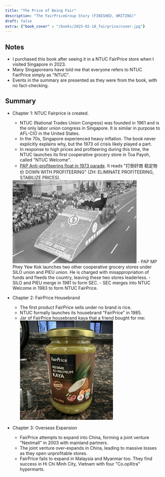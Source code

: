 ```yaml
---
title: "The Price of Being Fair"
description: "The FairPriceGroup Story (FINISHED, WRITING)"
draft: false 
extra: {"book_cover" : "/books/2025-02-18_fairprice/cover.jpg"}
---
```



## Notes
 - I purchased this book after seeing it in a NTUC FairPrice store when I visited Singapore in 2023.
 - Many Singaporeans have told me that everyone refers to NTUC FairPrice simply as "NTUC". 
 - Events in the summary are presented as they were from the book, with no fact-checking.

## Summary
 - Chapter 1: NTUC Fairprice is created.
   - NTUC (National Trades Union Congress) was founded in 1961 and is the only labor union congress in Singapore. It is similar in purpose to AFL-CIO in the United States. 
   - In the 70s, Singapore experienced heavy inflation. The book never explicitly explains why, but the 1973 oil crisis likely played a part.
   - In response to high prices and profiteering during this time, the NTUC launches its first cooperative grocery store in Toa Payoh, called "NTUC Welcome".
   - [PAP Anti-profiteering float in 1973 parade](https://www.nas.gov.sg/archivesonline/photographs/record-details/dd468526-1161-11e3-83d5-0050568939ad). It reads "打倒奸商 稳定物价 DOWN WITH PROFITEERING" (ZH: ELIMINATE PROFITEERING, STABILIZE PRICES).  
   <img src="profit.jpg" width="400"/>
   - PAP MP Phey Yew Kok launches two other cooperative grocery stores under SILO union and PIEU union. He is charged with misappropriation of funds and fleeds the country, leaving these two stores leaderless. 
   - SILO and PIEU merge in 1981 to form SEC.
   - SEC merges into NTUC Welcome in 1983 to form NTUC FairPrice.

 - Chapter 2: FairPrice Housebrand
   - The first product FairPrice sells under no brand is rice. 
   - NTUC formally launches its housebrand "FairPrice" in 1985.
   - Jar of FairPrice housebrand kaya that a friend bought for me:  
     <img src="kaya.jpeg" width="300"/>
 
 - Chapter 3: Overseas Expansion
   - FairPrice attempts to expand into China, forming a joint venture "Nextmall" in 2003 with mainland partners.
   - The joint venture over-expands in China, leading to massive losses as they open unprofitable stores.
   - FairPrice fails to expand in Malaysia and Myanmar too. They find success in Hi Chi Minh City, Vietnam with four "Co.opXtra" hypermarts.
<!-- 
 - Chapter 4: 
   - Launches "Pasar", a brand for fresh foods. -->